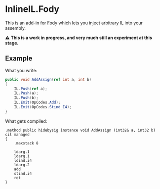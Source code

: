 # InlineIL.Fody

This is an add-in for [Fody](https://github.com/Fody/Fody) which lets you inject arbitrary IL into your assembly.

:warning: **This is a work in progress, and very much still an experiment at this stage.**

## Example

What you write:

```C#
public void AddAssign(ref int a, int b)
{
    IL.Push(ref a);
    IL.Push(a);
    IL.Push(b);
    IL.Emit(OpCodes.Add);
    IL.Emit(OpCodes.Stind_I4);
}
```

What gets compiled:

```
.method public hidebysig instance void AddAssign (int32& a, int32 b) cil managed 
{
    .maxstack 8

    ldarg.1
    ldarg.1
    ldind.i4
    ldarg.2
    add
    stind.i4
    ret
}
```

